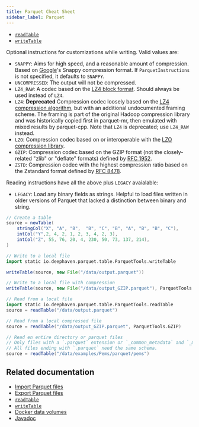 ```yaml
---
title: Parquet Cheat Sheet
sidebar_label: Parquet
---
```


- [`readTable`](../data-import-export/Parquet/readTable.md)
- [`writeTable`](../data-import-export/Parquet/writeTable.md)

Optional instructions for customizations while writing. Valid values are:

- `SNAPPY`: Aims for high speed, and a reasonable amount of compression. Based on [Google](https://github.com/google/snappy/blob/main/format_description.txt)'s Snappy compression format. If `ParquetInstructions` is not specified, it defaults to `SNAPPY`.
- `UNCOMPRESSED`: The output will not be compressed.
- `LZ4_RAW`: A codec based on the [LZ4 block format](https://github.com/lz4/lz4/blob/dev/doc/lz4_Block_format.md). Should always be used instead of `LZ4`.
- `LZ4`: **Deprecated** Compression codec loosely based on the [LZ4 compression algorithm](https://github.com/lz4/lz4), but with an additional undocumented framing scheme. The framing is part of the original Hadoop compression library and was historically copied first in parquet-mr, then emulated with mixed results by parquet-cpp. Note that `LZ4` is deprecated; use `LZ4_RAW` instead.
- `LZO`: Compression codec based on or interoperable with the [LZO compression library](https://www.oberhumer.com/opensource/lzo/).
- `GZIP`: Compression codec based on the GZIP format (not the closely-related "zlib" or "deflate" formats) defined by [RFC 1952](https://tools.ietf.org/html/rfc1952).
- `ZSTD`: Compression codec with the highest compression ratio based on the Zstandard format defined by [RFC 8478](https://tools.ietf.org/html/rfc8478).

Reading instructions have all the above plus `LEGACY` avaialable:

- `LEGACY`: Load any binary fields as strings. Helpful to load files written in older versions of Parquet that lacked a distinction between binary and string.

```groovy skip-test
// Create a table
source = newTable(
    stringCol("X", "A", "B",  "B", "C", "B", "A", "B", "B", "C"),
    intCol("Y",2, 4, 2, 1, 2, 3, 4, 2, 3),
    intCol("Z", 55, 76, 20, 4, 230, 50, 73, 137, 214),
)

// Write to a local file
import static io.deephaven.parquet.table.ParquetTools.writeTable

writeTable(source, new File("/data/output.parquet"))

// Write to a local file with compression
writeTable(source, new File("/data/output_GZIP.parquet"), ParquetTools.GZIP)

// Read from a local file
import static io.deephaven.parquet.table.ParquetTools.readTable
source = readTable("/data/output.parquet")

// Read from a local compressed file
source = readTable("/data/output_GZIP.parquet", ParquetTools.GZIP)

// Read en entire directory or parquet files
// Only files with a `.parquet` extension or `_common_metadata` and `_metadata` files should be located in these directories.
// All files ending with `.parquet` need the same schema.
source = readTable("/data/examples/Pems/parquet/pems")
```

## Related documentation

- [Import Parquet files](../../how-to-guides/data-import-export/parquet-import.md)
- [Export Parquet files](../../how-to-guides/data-import-export/parquet-export.md)
- [`readTable`](../data-import-export/Parquet/readTable.md)
- [`writeTable`](../data-import-export/Parquet/writeTable.md)
- [Docker data volumes](../../conceptual/docker-data-volumes.md)
- [Javadoc](https://docs.deephaven.io/core/javadoc/io/deephaven/parquet/table/ParquetTools.html#readTable(java.lang.String))
